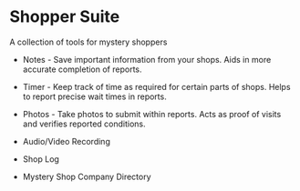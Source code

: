 # Shopper Suite
A collection of tools for mystery shoppers

* Notes - Save important information from your shops. Aids in more accurate completion of reports.

* Timer - Keep track of time as required for certain parts of shops. Helps to report precise wait times in reports.

* Photos - Take photos to submit within reports. Acts as proof of visits and verifies reported conditions.

* Audio/Video Recording

* Shop Log

* Mystery Shop Company Directory
